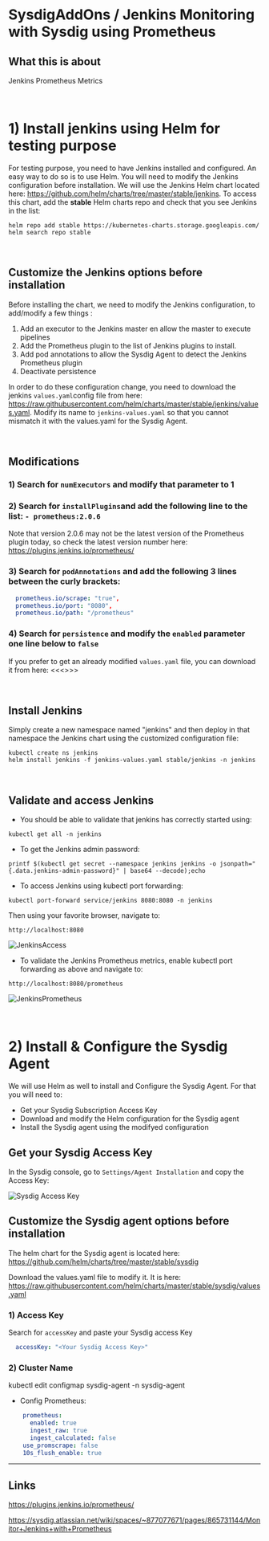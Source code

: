 # SysdigAddOns / Jenkins Monitoring with Sysdig using Prometheus

## What this is about

Jenkins Prometheus Metrics


<br>

# 1) Install jenkins using Helm for testing purpose

For testing purpose, you need to have Jenkins installed and configured. An easy way to do so is to use Helm. You will need to modify the Jenkins configuration before installation. We will use the Jenkins Helm chart located here: https://github.com/helm/charts/tree/master/stable/jenkins. To access this chart, add the **stable** Helm charts repo and check that you see Jenkins in the list:

```
helm repo add stable https://kubernetes-charts.storage.googleapis.com/
helm search repo stable
```
<br>

## Customize the Jenkins options before installation

Before installing the chart, we need to modify the Jenkins configuration, to add/modify a few things :

1) Add an executor to the Jenkins master en allow the master to execute pipelines
2) Add the Prometheus plugin to the list of Jenkins plugins to install.
3) Add pod annotations to allow the Sysdig Agent to detect the Jenkins Prometheus plugin
4) Deactivate persistence

In order to do these configuration change, you need to download the jenkins `values.yaml`config file from here: https://raw.githubusercontent.com/helm/charts/master/stable/jenkins/values.yaml. Modify its name to `jenkins-values.yaml` so that you cannot mismatch it with the values.yaml for the Sysdig Agent.

<br>

## Modifications

### 1) Search for `numExecutors` and modify that parameter to 1

### 2) Search for `installPlugins`and add the following line to the list: `- prometheus:2.0.6`

Note that version 2.0.6 may not be the latest version of the Prometheus plugin today, so check the latest version number here: https://plugins.jenkins.io/prometheus/

### 3) Search for `podAnnotations` and add the following 3 lines between the curly brackets:

```yaml
  prometheus.io/scrape: "true",
  prometheus.io/port: "8080",
  prometheus.io/path: "/prometheus"
```

### 4) Search for `persistence` and modify the `enabled` parameter one line below to `false`

If you prefer to get an already modified `values.yaml` file, you can download it from here: <<<>>>

<br>

## Install Jenkins

Simply create a new namespace named "jenkins" and then deploy in that namespace the Jenkins chart using the customized configuration file:

```
kubectl create ns jenkins
helm install jenkins -f jenkins-values.yaml stable/jenkins -n jenkins
```

<br>

## Validate and access Jenkins

- You should be able to validate that jenkins has correctly started using:

```
kubectl get all -n jenkins
```

- To get the Jenkins admin password:

```
printf $(kubectl get secret --namespace jenkins jenkins -o jsonpath="{.data.jenkins-admin-password}" | base64 --decode);echo
```

- To access Jenkins using kubectl port forwarding: 

```
kubectl port-forward service/jenkins 8080:8080 -n jenkins
```

Then using your favorite browser, navigate to:

 `http://localhost:8080`

![JenkinsAccess](images/jenkins-access.png)

- To validate the Jenkins Prometheus metrics, enable kubectl port forwarding as above and navigate to:

 `http://localhost:8080/prometheus`

![JenkinsPrometheus](images/jenkins-prometheus.png)

<br>


# 2) Install & Configure the Sysdig Agent

We will use Helm as well to install and Configure the Sysdig Agent. For that you will need to:

- Get your Sysdig Subscription Access Key
- Download and modify the Helm configuration for the Sysdig agent
- Install the Sysdig agent using the modifyed configuration

## Get your Sysdig Access Key

In the Sysdig console, go to `Settings/Agent Installation` and copy the Access Key:

![Sysdig Access Key](images/sysdig-access-key.png)

## Customize the Sysdig agent options before installation

The helm chart for the Sysdig agent is located here: https://github.com/helm/charts/tree/master/stable/sysdig

Download the values.yaml file to modify it. It is here: https://raw.githubusercontent.com/helm/charts/master/stable/sysdig/values.yaml

### 1) Access Key

Search for `accessKey` and paste your Sysdig access Key

```yaml
  accessKey: "<Your Sysdig Access Key>"
```

### 2) Cluster Name







kubectl edit configmap sysdig-agent -n sysdig-agent

- Config Prometheus:

```yaml
    prometheus:
      enabled: true
      ingest_raw: true
      ingest_calculated: false
    use_promscrape: false
    10s_flush_enable: true
```


---

## Links

https://plugins.jenkins.io/prometheus/


https://sysdig.atlassian.net/wiki/spaces/~877077671/pages/865731144/Monitor+Jenkins+with+Prometheus

